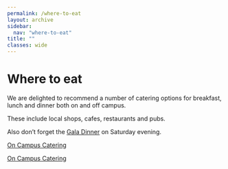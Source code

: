 ```yaml
---
permalink: /where-to-eat
layout: archive
sidebar:
  nav: "where-to-eat"
title: ""
classes: wide
---
```

# Where to eat

We are delighted to recommend a number of catering options for breakfast, lunch and dinner both on and off campus. 

These include local shops, cafes, restaurants and pubs. 

Also don’t forget the [Gala Dinner](/gala-dinner) on Saturday evening.


[On Campus Catering](/where-to-eat/on-campus)

[On Campus Catering](/where-to-eat/off-campus)
